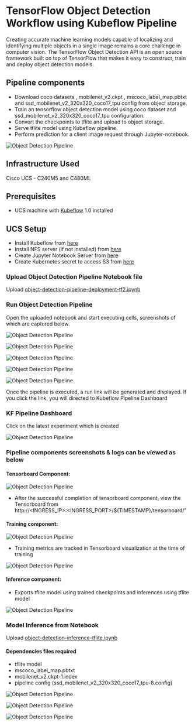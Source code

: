 # TensorFlow Object Detection Workflow using Kubeflow Pipeline

Creating accurate machine learning models capable of localizing and identifying multiple objects in a single image remains a core challenge in computer vision. The TensorFlow Object Detection API is an open source framework built on top of TensorFlow that makes it easy to construct, train and deploy object detection models.

## Pipeline components
* Download coco datasets , mobilenet_v2.ckpt , mscoco_label_map.pbtxt and ssd_mobilenet_v2_320x320_coco17_tpu config from object storage.  
* Train an tensorflow object detection model using coco dataset and ssd_mobilenet_v2_320x320_coco17_tpu configuration.
* Convert the checkpoints to tflite and upload to object storage.
* Serve tflite model using Kubeflow pipeline.
* Perform prediction for a client image request through Jupyter-notebook. 

![Object Detection Pipeline](pictures/pipeline.PNG)

## <a name='InfrastructureUsed'></a>**Infrastructure Used**
Cisco UCS - C240M5 and C480ML
## <a name='Prerequisites'></a>**Prerequisites**
* UCS machine with [Kubeflow](https://www.kubeflow.org/) 1.0 installed


## <a name='UCSSetup'></a>**UCS Setup**

* Install Kubeflow from [here](../../../../../../install)
* Install NFS server (if not installed) from [here](../#ucs-setup)
* Create Jupyter Notebook Server from [here](../#create-jupyter-notebook-server)
* Create Kubernetes secret to access S3 from [here](../#create-kubernetes-secret-to-access-s3)

### <a name='UploadNotebookfile'></a>**Upload Object Detection Pipeline Notebook file**

Upload [object-detection-pipeline-deployment-tf2.ipynb](object-detection-pipeline-deployment-tf2.ipynb)

### <a name='RunPipeline'></a>**Run Object Detection Pipeline**

Open the uploaded notebook and start executing cells, screenshots of which are captured below.

![Object Detection Pipeline](pictures/clone.PNG)

![Object Detection Pipeline](pictures/loadpipeline.PNG)

![Object Detection Pipeline](pictures/volumeclaim.PNG)


![Object Detection Pipeline](pictures/pipelinefunc.PNG)

![Object Detection Pipeline](pictures/compile.PNG)

Once the pipeline is executed, a run link will be generated and displayed. 
If you click the link, you will directed to Kubeflow Pipeline Dashboard

### <a name='PipelineDashboard'></a>**KF Pipeline Dashboard**

Click on the latest experiment which is created

![Object Detection Pipeline](pictures/experim.PNG)

### Pipeline components screenshots & logs can be viewed as below

#### Tensorboard Component:

![Object Detection Pipeline](pictures/tfboard_comp.PNG)

* After the successful completion of tensorboard component, view the Tensorboard from   
   http://<INGRESS_IP>:<INGRESS_PORT>/${TIMESTAMP}/tensorboard/"

#### Training component:

![Object Detection Pipeline](pictures/train-comp.PNG)

* Training metrics are tracked in Tensorboard visualization at the time of training

![Object Detection Pipeline](pictures/tensorboard.PNG)


#### Inference component:

* Exports tflite model using trained checkpoints and inferences using tflite model

![Object Detection Pipeline](pictures/infern_comp.PNG)

### <a name='ModelInference'></a>**Model Inference from Notebook**

Upload [object-detection-inference-tflite.ipynb](object-detection-inference-tflite.ipynb)

#### Dependencies files required
* tflite model
* mscoco_label_map.pbtxt
* mobilenet_v2.ckpt-1.index
* pipeline config (ssd_mobilenet_v2_320x320_coco17_tpu-8.config)

![Object Detection Pipeline](pictures/load-tflite.PNG)

![Object Detection Pipeline](pictures/input_image.PNG)

![Object Detection Pipeline](pictures/test_image.PNG)












